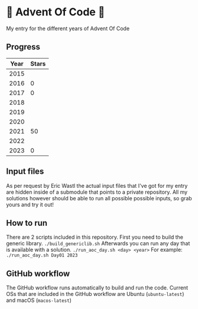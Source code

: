# :christmas_tree: Advent Of Code :christmas_tree:

<!---[![C/C++ CI macOS](https://github.com/arcogelderblom/AdventOfCode2022/actions/workflows/c-cpp-macos.yml/badge.svg)](https://github.com/arcogelderblom/AdventOfCode2022/actions/workflows/c-cpp-macos.yml)
[![C/C++ CI Ubuntu](https://github.com/arcogelderblom/AdventOfCode2022/actions/workflows/c-cpp-ubuntu.yml/badge.svg)](https://github.com/arcogelderblom/AdventOfCode2022/actions/workflows/c-cpp-ubuntu.yml)--->

My entry for the different years of Advent Of Code

## Progress
| Year | Stars |
| - | - |
| 2015 | |
| 2016 | 0 |
| 2017 | 0 |
| 2018 | |
| 2019 | |
| 2020 |  |
| 2021 | 50 |
| 2022 |  |
| 2023 | 0 |

## Input files
As per request by Eric Wastl the actual input files that I've got for my entry are hidden inside of a submodule that points to a private repository. All my solutions however should be able to run all possible possible inputs, so grab yours and try it out!

## How to run
There are 2 scripts included in this repository. First you need to build the generic library.
```./build_genericlib.sh```
Afterwards you can run any day that is available with a solution.
```./run_aoc_day.sh <day> <year>```
For example: ```./run_aoc_day.sh Day01 2023```

## GitHub workflow
The GitHub workflow runs automatically to build and run the code. Current OSs that are included in the GitHub workflow are Ubuntu (`ubuntu-latest`) and macOS (`macos-latest`)
